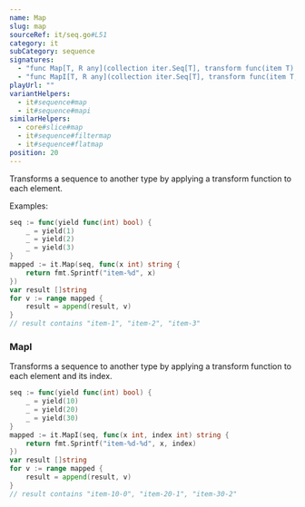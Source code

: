 ```yaml
---
name: Map
slug: map
sourceRef: it/seq.go#L51
category: it
subCategory: sequence
signatures:
  - "func Map[T, R any](collection iter.Seq[T], transform func(item T) R) iter.Seq[R]"
  - "func MapI[T, R any](collection iter.Seq[T], transform func(item T, index int) R) iter.Seq[R]"
playUrl: ""
variantHelpers:
  - it#sequence#map
  - it#sequence#mapi
similarHelpers:
  - core#slice#map
  - it#sequence#filtermap
  - it#sequence#flatmap
position: 20
---
```


Transforms a sequence to another type by applying a transform function to each element.

Examples:

```go
seq := func(yield func(int) bool) {
    _ = yield(1)
    _ = yield(2)
    _ = yield(3)
}
mapped := it.Map(seq, func(x int) string {
    return fmt.Sprintf("item-%d", x)
})
var result []string
for v := range mapped {
    result = append(result, v)
}
// result contains "item-1", "item-2", "item-3"
```

### MapI

Transforms a sequence to another type by applying a transform function to each element and its index.

```go
seq := func(yield func(int) bool) {
    _ = yield(10)
    _ = yield(20)
    _ = yield(30)
}
mapped := it.MapI(seq, func(x int, index int) string {
    return fmt.Sprintf("item-%d-%d", x, index)
})
var result []string
for v := range mapped {
    result = append(result, v)
}
// result contains "item-10-0", "item-20-1", "item-30-2"
```
